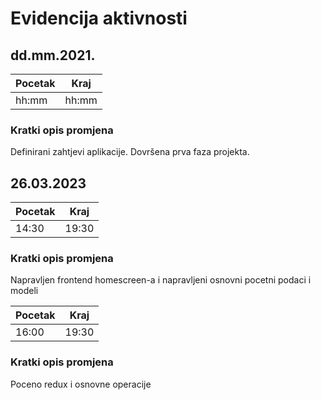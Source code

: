 # Evidencija aktivnosti
## dd.mm.2021.
Pocetak | Kraj
------- | ----
hh:mm   | hh:mm
### Kratki opis promjena
Definirani zahtjevi aplikacije.
Dovršena prva faza projekta.

## 26.03.2023

Pocetak | Kraj
------- | ----
14:30   | 19:30
### Kratki opis promjena
Napravljen frontend homescreen-a i napravljeni osnovni pocetni podaci i modeli

Pocetak | Kraj
------- | ----
16:00   | 19:30
### Kratki opis promjena
Poceno redux i osnovne operacije